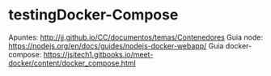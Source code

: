 # testingDocker-Compose

Apuntes: http://jj.github.io/CC/documentos/temas/Contenedores
Guia node: https://nodejs.org/en/docs/guides/nodejs-docker-webapp/
Guia docker-compose: https://jsitech1.gitbooks.io/meet-docker/content/docker_compose.html
